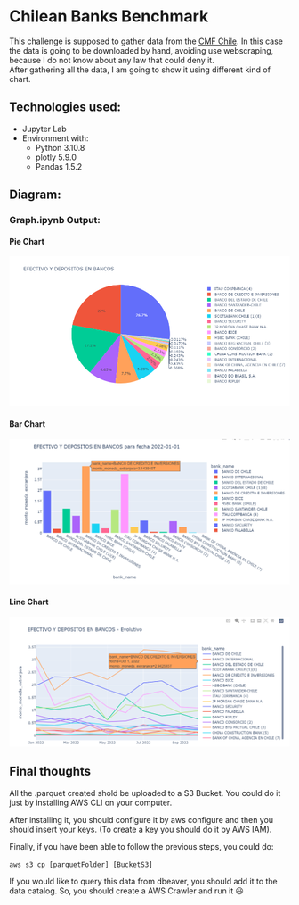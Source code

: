 # Chilean Banks Benchmark
This challenge is supposed to gather data from the [CMF Chile](https://www.cmfchile.cl/portal/estadisticas/617/w3-propertyvalue-28917.html). In this case the data is going to be downloaded by hand, avoiding use webscraping, because I do not know about any law that could deny it.  
After gathering all the data, I am going to show it using different kind of chart.

## Technologies used:
- Jupyter Lab
- Environment with:  
    - Python 3.10.8    
    - plotly 5.9.0  
    - Pandas 1.5.2  


## Diagram: 

### Graph.ipynb Output:
#### Pie Chart
![Drag Racing](images/newplot.png)
#### Bar Chart
![Drag Racing](images/barPlot.png)
#### Line Chart
![Drag Racing](images/linePlot.png)


## Final thoughts
All the .parquet created shold be uploaded to a S3 Bucket. You could do it just by installing AWS CLI on your computer.  

After installing it, you should configure it by aws configure and then you should insert your keys. (To create a key you should do it by AWS IAM).

Finally, if you have been able to follow the previous steps, you could do:   

`aws s3 cp [parquetFolder] [BucketS3]`
  
If you would like to query this data from dbeaver, you should add it to the data catalog. So, you should create a AWS Crawler and run it :smiley:

